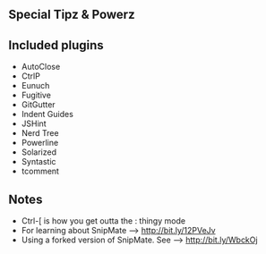 ## Special Tipz & Powerz

## Included plugins
* AutoClose
* CtrlP
* Eunuch
* Fugitive
* GitGutter
* Indent Guides
* JSHint
* Nerd Tree
* Powerline
* Solarized
* Syntastic
* tcomment

## Notes
* Ctrl-[ is how you get outta the : thingy mode
* For learning about SnipMate --> http://bit.ly/12PVeJv
* Using a forked version of SnipMate. See --> http://bit.ly/WbckOj
